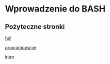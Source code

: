 # Wprowadzenie do BASH
## Pożyteczne stronki

[full](http://haxite.org/article/view/289-BASH+-+FULL+Opis/)

[programowanie](http://dief.republika.pl/dialog1.html)

[intro](http://www.itlublin.pl/book/export/html/129)


